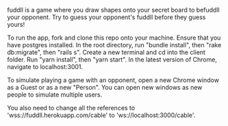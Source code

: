 fuddll is a game where you draw shapes onto your secret board to befuddll your opponent. Try to guess your opponent's fuddll before they guess yours!

To run the app, fork and clone this repo onto your machine. Ensure that you have postgres installed. In the root directory, run "bundle install", then "rake db:migrate", then "rails s". Create a new terminal and cd into the client folder. Run "yarn install", then "yarn start". In the latest version of Chrome, navigate to localhost:3001. 

To simulate playing a game with an opponent, open a new Chrome window as a Guest or as a new "Person". You can open new windows as new people to simulate multiple users. 

You also need to change all the references to 'wss://fuddll.herokuapp.com/cable' to 'ws://localhost:3000/cable'. 
